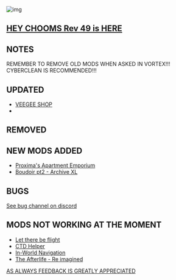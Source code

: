 ![img](https://s11.gifyu.com/images/Cuty-od-Dreams-Logo-YellowUP.png)

[HEY CHOOMS Rev 49 is HERE](https://)
-

NOTES
-

REMEMBER TO REMOVE OLD MODS WHEN ASKED IN VORTEX!!! 
CYBERCLEAN IS RECOMMENDED!!!



UPDATED
-

- [VEEGEE SHOP](https://www.nexusmods.com/cyberpunk2077/mods/8183)
- 

REMOVED
-


NEW MODS ADDED 
-

- [Proxima's Apartment Emporium](https://www.nexusmods.com/cyberpunk2077/mods/9765?tab=description)
- [Boudoir pt2 - Archive XL](https://www.nexusmods.com/cyberpunk2077/mods/9852?tab=description)

BUGS
-

 [See bug channel on discord](https://discord.gg/xZNztPjA2u)
 

MODS NOT WORKING AT THE MOMENT 
-

- [Let there be flight](https://)
- [CTD Helper](https://)
- [In-World Navigation](https://)
- [The Afterlife - Re imagined](https://)

[AS ALWAYS FEEDBACK IS GREATLY APPRECIATED](https://)
